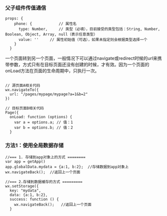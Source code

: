 ### 父子组件传值通信

```
props: {
    phone: {            // 属性名
      type: Number,     // 类型（必填），目前接受的类型包括：String, Number, Boolean, Object, Array, null（表示任意类型）
      value: ''     // 属性初始值（可选），如果未指定则会根据类型选择一个
    }
  }
```

一个页面转到另一个页面，一般情况下可以通过navigate或redirect时候的url来携带参数，方式只有在目标页面还没有创建的时候，才有效。因为一个页面的onLoad方法在页面的生命周期中，只执行一次。
```

// 源页面A相关代码
wx.navigateTo({
  url: "/pages/mypage/mypage?a=1&b=2"
})
 
// 目标页面B相关代码
Page({
  onLoad: function (options) {
    var a = options.a; // 值：1
    var b = options.b; // 值：2
  }

```

### 方法1：使用全局数据存储
```
//=== 1. 存储到app对象上的方式 ========
var app = getApp()
app.globalData.mydata = {a:1, b:2};  //存储数据到app对象上
wx.navigateBack();  //返回上一个页面
 
//=== 2.存储到数据缓存的方式 =========
wx.setStorage({
  key: "mydata",
  data: {a:1, b:2},
  success: function () {
    wx.navigateBack();   //返回上一个页面
  }
```